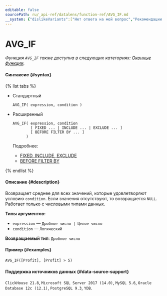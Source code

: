 ```yaml
---
editable: false
sourcePath: ru/_api-ref/datalens/function-ref/AVG_IF.md
__system: {"dislikeVariants":["Нет ответа на мой вопрос","Рекомендации не помогли","Содержание не соответствует заголовку","Другое"]}
---
```


# AVG_IF

_Функция `AVG_IF` также доступна в следующих категориях: [Оконные функции](AVG_IF_WINDOW.md)._

#### Синтаксис {#syntax}

{% list tabs %}

- Стандартный

  ```
  AVG_IF( expression, condition )
  ```

- Расширенный

  ```
  AVG_IF( expression, condition
          [ FIXED ... | INCLUDE ... | EXCLUDE ... ]
          [ BEFORE FILTER BY ... ]
        )
  ```

  Подробнее:
  - [FIXED, INCLUDE, EXCLUDE](aggregation-functions.md#syntax-lod)
  - [BEFORE FILTER BY](aggregation-functions.md#syntax-before-filter-by)

{% endlist %}

#### Описание {#description}
Возвращает среднее для всех значений, которые удовлетворяют условию `condition`. Если значения отсутствуют, то возвращается `NULL`. Работает только с числовыми типами данных.

**Типы аргументов:**
- `expression` — `Дробное число | Целое число`
- `condition` — `Логический`


**Возвращаемый тип**: `Дробное число`

#### Пример {#examples}

```
AVG_IF([Profit], [Profit] > 5)
```


#### Поддержка источников данных {#data-source-support}

`ClickHouse 21.8`, `Microsoft SQL Server 2017 (14.0)`, `MySQL 5.6`, `Oracle Database 12c (12.1)`, `PostgreSQL 9.3`, `YDB`.
